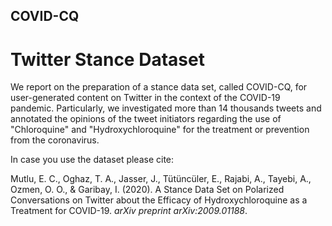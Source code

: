 ## COVID-CQ

# Twitter Stance Dataset

We report on the preparation of a stance data set, called COVID-CQ, for user-generated content on Twitter in the context of the COVID-19 pandemic. Particularly, we investigated more than 14 thousands tweets and annotated the opinions of the tweet initiators regarding the use of "Chloroquine" and "Hydroxychloroquine" for the treatment or prevention from the coronavirus.

In case you use the dataset please cite:

Mutlu, E. C., Oghaz, T. A., Jasser, J., Tütüncüler, E., Rajabi, A., Tayebi, A., Ozmen, O. O., & Garibay, I. (2020). A Stance Data Set on Polarized Conversations on Twitter about the Efficacy of Hydroxychloroquine as a Treatment for COVID-19. *arXiv preprint arXiv:2009.01188*.

